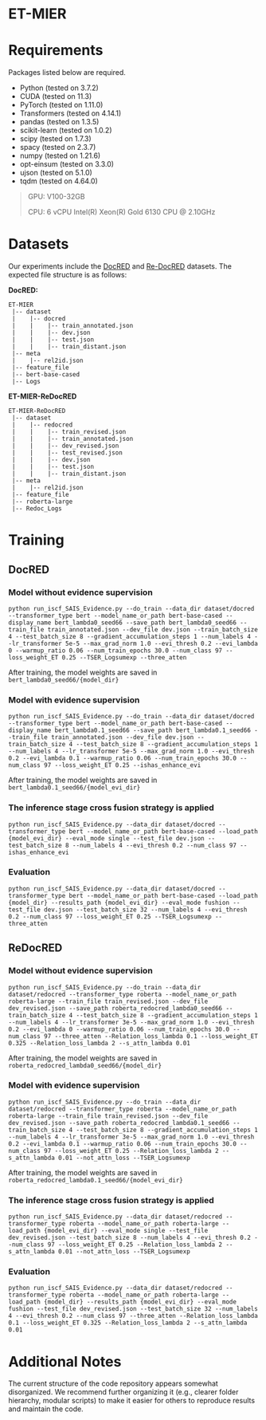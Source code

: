 # ET-MIER

# Requirements

Packages listed below are required.

- Python (tested on 3.7.2)
- CUDA (tested on 11.3)
- PyTorch (tested on 1.11.0)
- Transformers (tested on 4.14.1)
- pandas (tested on 1.3.5)
- scikit-learn (tested on 1.0.2)
- scipy (tested on 1.7.3)
- spacy (tested on 2.3.7)
- numpy (tested on 1.21.6)
- opt-einsum (tested on 3.3.0)
- ujson (tested on 5.1.0)
- tqdm (tested on 4.64.0)

> GPU: V100-32GB
>
> CPU: 6 vCPU Intel(R) Xeon(R) Gold 6130 CPU @ 2.10GHz 

# Datasets

Our experiments include the [DocRED](https://github.com/thunlp/DocRED) and [Re-DocRED](https://github.com/tonytan48/Re-DocRED) datasets. The expected file structure is as follows:

**DocRED:**

```
ET-MIER
 |-- dataset
 |    |-- docred
 |    |    |-- train_annotated.json
 |    |    |-- dev.json
 |    |    |-- test.json
 |    |    |-- train_distant.json
 |-- meta
 |    |-- rel2id.json
 |-- feature_file
 |-- bert-base-cased
 |-- Logs
```

**ET-MIER-ReDocRED**

```
ET-MIER-ReDocRED
 |-- dataset
 |    |-- redocred
 |    |    |-- train_revised.json
 |    |    |-- train_annotated.json
 |    |    |-- dev_revised.json
 |    |    |-- test_revised.json
 |    |    |-- dev.json
 |    |    |-- test.json
 |    |    |-- train_distant.json
 |-- meta
 |    |-- rel2id.json
 |-- feature_file
 |-- roberta-large
 |-- Redoc_Logs
```



# Training

## DocRED

### Model without evidence supervision

```shell
python run_iscf_SAIS_Evidence.py --do_train --data_dir dataset/docred --transformer_type bert --model_name_or_path bert-base-cased --display_name bert_lambda0_seed66 --save_path bert_lambda0_seed66 --train_file train_annotated.json --dev_file dev.json --train_batch_size 4 --test_batch_size 8 --gradient_accumulation_steps 1 --num_labels 4 --lr_transformer 5e-5 --max_grad_norm 1.0 --evi_thresh 0.2 --evi_lambda 0 --warmup_ratio 0.06 --num_train_epochs 30.0 --num_class 97 --loss_weight_ET 0.25 --TSER_Logsumexp --three_atten
```

After training, the model weights are saved in `bert_lambda0_seed66/{model_dir}`

### Model with evidence supervision

```shell
python run_iscf_SAIS_Evidence.py --do_train --data_dir dataset/docred --transformer_type bert --model_name_or_path bert-base-cased --display_name bert_lambda0.1_seed66 --save_path bert_lambda0.1_seed66 --train_file train_annotated.json --dev_file dev.json --train_batch_size 4 --test_batch_size 8 --gradient_accumulation_steps 1 --num_labels 4 --lr_transformer 5e-5 --max_grad_norm 1.0 --evi_thresh 0.2 --evi_lambda 0.1 --warmup_ratio 0.06 --num_train_epochs 30.0 --num_class 97 --loss_weight_ET 0.25 --ishas_enhance_evi
```

After training, the model weights are saved in `bert_lambda0.1_seed66/{model_evi_dir}`

### The inference stage cross fusion strategy is applied

```shell
python run_iscf_SAIS_Evidence.py --data_dir dataset/docred --transformer_type bert --model_name_or_path bert-base-cased --load_path {model_evi_dir} --eval_mode single --test_file dev.json --test_batch_size 8 --num_labels 4 --evi_thresh 0.2 --num_class 97 --ishas_enhance_evi
```

### Evaluation

```shell
python run_iscf_SAIS_Evidence.py --data_dir dataset/docred --transformer_type bert --model_name_or_path bert-base-cased --load_path {model_dir} --results_path {model_evi_dir} --eval_mode fushion --test_file dev.json --test_batch_size 32 --num_labels 4 --evi_thresh 0.2 --num_class 97 --loss_weight_ET 0.25 --TSER_Logsumexp --three_atten
```



## ReDocRED

### Model without evidence supervision

```shell
python run_iscf_SAIS_Evidence.py --do_train --data_dir dataset/redocred --transformer_type roberta --model_name_or_path roberta-large --train_file train_revised.json --dev_file dev_revised.json --save_path roberta_redocred_lambda0_seed66 --train_batch_size 4 --test_batch_size 8 --gradient_accumulation_steps 1 --num_labels 4 --lr_transformer 3e-5 --max_grad_norm 1.0 --evi_thresh 0.2 --evi_lambda 0 --warmup_ratio 0.06 --num_train_epochs 30.0 --num_class 97 --three_atten --Relation_loss_lambda 0.1 --loss_weight_ET 0.325 --Relation_loss_lambda 2 --s_attn_lambda 0.01
```

After training, the model weights are saved in `roberta_redocred_lambda0_seed66/{model_dir}`

### Model with evidence supervision

```shell
python run_iscf_SAIS_Evidence.py --do_train --data_dir dataset/redocred --transformer_type roberta --model_name_or_path roberta-large --train_file train_revised.json --dev_file dev_revised.json --save_path roberta_redocred_lambda0.1_seed66 --train_batch_size 4 --test_batch_size 8 --gradient_accumulation_steps 1 --num_labels 4 --lr_transformer 3e-5 --max_grad_norm 1.0 --evi_thresh 0.2 --evi_lambda 0.1 --warmup_ratio 0.06 --num_train_epochs 30.0 --num_class 97 --loss_weight_ET 0.25 --Relation_loss_lambda 2 --s_attn_lambda 0.01 --not_attn_loss --TSER_Logsumexp
```

After training, the model weights are saved in `roberta_redocred_lambda0.1_seed66/{model_evi_dir}`

### The inference stage cross fusion strategy is applied

```shell
python run_iscf_SAIS_Evidence.py --data_dir dataset/redocred --transformer_type roberta --model_name_or_path roberta-large --load_path {model_evi_dir} --eval_mode single --test_file dev_revised.json --test_batch_size 8 --num_labels 4 --evi_thresh 0.2 --num_class 97 --loss_weight_ET 0.25 --Relation_loss_lambda 2 --s_attn_lambda 0.01 --not_attn_loss --TSER_Logsumexp
```

### Evaluation

```shell
python run_iscf_SAIS_Evidence.py --data_dir dataset/redocred --transformer_type roberta --model_name_or_path roberta-large --load_path {model_dir} --results_path {model_evi_dir} --eval_mode fushion --test_file dev_revised.json --test_batch_size 32 --num_labels 4 --evi_thresh 0.2 --num_class 97 --three_atten --Relation_loss_lambda 0.1 --loss_weight_ET 0.325 --Relation_loss_lambda 2 --s_attn_lambda 0.01
```



# Additional Notes

The current structure of the code repository appears somewhat disorganized. We recommend further organizing it (e.g., clearer folder hierarchy, modular scripts) to make it easier for others to reproduce results and maintain the code.

